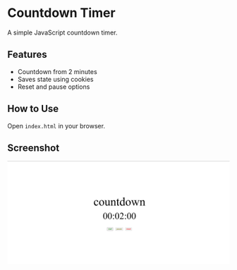 # Countdown Timer

A simple JavaScript countdown timer.

## Features
- Countdown from 2 minutes
- Saves state using cookies
- Reset and pause options

## How to Use
Open `index.html` in your browser.

## Screenshot
![screenshot](./assets/screen.png)
